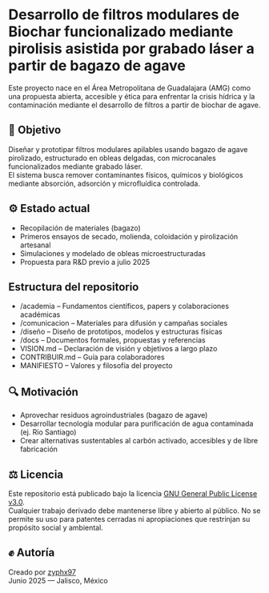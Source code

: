 # Desarrollo de filtros modulares de Biochar funcionalizado mediante pirolisis asistida por grabado láser a partir de bagazo de agave

Este proyecto nace en el Área Metropolitana de Guadalajara (AMG) como una propuesta abierta, accesible y ética para enfrentar la crisis hídrica y la contaminación mediante el desarrollo de filtros a partir de biochar de agave.

## 📘 Objetivo

Diseñar y prototipar filtros modulares apilables usando bagazo de agave pirolizado, estructurado en obleas delgadas, con microcanales funcionalizados mediante grabado láser.  
El sistema busca remover contaminantes físicos, químicos y biológicos mediante absorción, adsorción y microfluídica controlada.

## ⚙️ Estado actual

- Recopilación de materiales (bagazo)
- Primeros ensayos de secado, molienda, coloidación y pirolización artesanal
- Simulaciones y modelado de obleas microestructuradas
- Propuesta para R&D previo a julio 2025


## Estructura del repositorio

- /academia – Fundamentos científicos, papers y colaboraciones académicas  
- /comunicacion – Materiales para difusión y campañas sociales  
- /diseño – Diseño de prototipos, modelos y estructuras físicas  
- /docs – Documentos formales, propuestas y referencias  
- VISION.md – Declaración de visión y objetivos a largo plazo  
- CONTRIBUIR.md – Guía para colaboradores  
- MANIFIESTO – Valores y filosofía del proyecto


## 🔍 Motivación

- Aprovechar residuos agroindustriales (bagazo de agave)
- Desarrollar tecnología modular para purificación de agua contaminada (ej. Río Santiago)
- Crear alternativas sustentables al carbón activado, accesibles y de libre fabricación

## ⚖️ Licencia

Este repositorio está publicado bajo la licencia [GNU General Public License v3.0](./LICENSE).  
Cualquier trabajo derivado debe mantenerse libre y abierto al público. No se permite su uso para patentes cerradas ni apropiaciones que restrinjan su propósito social y ambiental.

## ✊ Autoría

Creado por [zyphx97](https://github.com/zyphx97)  
Junio 2025 — Jalisco, México
